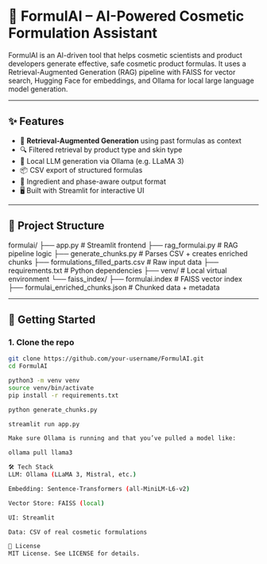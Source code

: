 # 🧪 FormulAI – AI-Powered Cosmetic Formulation Assistant

FormulAI is an AI-driven tool that helps cosmetic scientists and product developers generate effective, safe cosmetic product formulas. It uses a Retrieval-Augmented Generation (RAG) pipeline with FAISS for vector search, Hugging Face for embeddings, and Ollama for local large language model generation.

---

## ✨ Features

- 🧠 **Retrieval-Augmented Generation** using past formulas as context
- 🔍 Filtered retrieval by product type and skin type
- 🤖 Local LLM generation via Ollama (e.g. LLaMA 3)
- 📦 CSV export of structured formulas
- 🧪 Ingredient and phase-aware output format
- 🖥 Built with Streamlit for interactive UI

---

## 📂 Project Structure

formulai/
├── app.py # Streamlit frontend
├── rag_formulai.py # RAG pipeline logic
├── generate_chunks.py # Parses CSV + creates enriched chunks
├── formulations_filled_parts.csv # Raw input data
├── requirements.txt # Python dependencies
├── venv/ # Local virtual environment
└── faiss_index/
├── formulai.index # FAISS vector index
├── formulai_enriched_chunks.json # Chunked data + metadata


---

## 🚀 Getting Started

### 1. Clone the repo

```bash
git clone https://github.com/your-username/FormulAI.git
cd FormulAI

python3 -m venv venv
source venv/bin/activate
pip install -r requirements.txt

python generate_chunks.py

streamlit run app.py

Make sure Ollama is running and that you’ve pulled a model like:

ollama pull llama3

🛠 Tech Stack
LLM: Ollama (LLaMA 3, Mistral, etc.)

Embedding: Sentence-Transformers (all-MiniLM-L6-v2)

Vector Store: FAISS (local)

UI: Streamlit

Data: CSV of real cosmetic formulations

📄 License
MIT License. See LICENSE for details.
